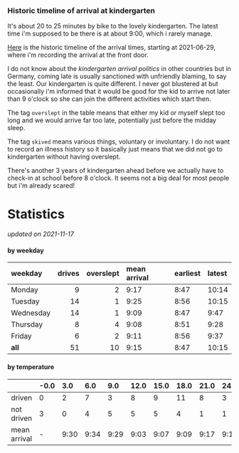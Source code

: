 ### Historic timeline of arrival at kindergarten

It's about 20 to 25 minutes by bike to the lovely kindergarten. 
The latest time i'm supposed to be there is at about 9:00, 
which i rarely manage. 

[Here](times.csv) is the historic timeline of the arrival times, starting
at 2021-06-29, where i'm recording the arrival at the front door.

I do not know about the *kindergarten arrival politics* in other
countries but in Germany, coming late is usually sanctioned 
with unfriendly blaming, to say the least. Our kindergarten is quite
different. I never got blustered at but occasionally i'm informed
that it would be good for the kid to arrive not later than 9 o'clock
so she can join the different activities which start then. 

The tag `overslept` in the table means that either my kid or myself
slept too long and we would arrive far too late, potentially just
before the midday sleep.

The tag `skived` means various things, voluntary or involuntary. I 
do not want to record an illness history so it basically just means
that we did not go to kindergarten without having overslept.

There's another 3 years of kindergarten ahead before we actually 
have to check-in at school before 8 o'clock. It seems not a big deal
for most people but i'm already scared!


# Statistics

*updated on 2021-11-17*

#### by weekday

| weekday   |   drives |   overslept | mean arrival   | earliest   | latest   |
|:----------|---------:|------------:|:---------------|:-----------|:---------|
| Monday    |        9 |           2 | 9:17           | 8:47       | 10:14    |
| Tuesday   |       14 |           1 | 9:25           | 8:56       | 10:15    |
| Wednesday |       14 |           1 | 9:09           | 8:47       | 9:47     |
| Thursday  |        8 |           4 | 9:08           | 8:51       | 9:28     |
| Friday    |        6 |           2 | 9:11           | 8:56       | 9:37     |
| **all**   |       51 |          10 | 9:15           | 8:47       | 10:15    |

#### by temperature

|              | -0.0   | 3.0   | 6.0   | 9.0   | 12.0   | 15.0   | 18.0   | 21.0   | 24.0   |
|:-------------|:-------|:------|:------|:------|:-------|:-------|:-------|:-------|:-------|
| driven       | 0      | 2     | 7     | 3     | 8      | 9      | 11     | 8      | 3      |
| not driven   | 3      | 0     | 4     | 5     | 5      | 5      | 4      | 1      | 1      |
| mean arrival | -      | 9:30  | 9:34  | 9:29  | 9:03   | 9:07   | 9:09   | 9:17   | 9:15   |

